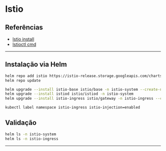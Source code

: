 # Istio

## Referências

* [Istio install]( https://istio.io/latest/docs/setup/install/helm/ )
* [Istioctl cmd]( https://istio.io/latest/docs/reference/commands/istioctl/ )

---

## Instalação via Helm

```bash
helm repo add istio https://istio-release.storage.googleapis.com/charts
helm repo update
```

```bash
helm upgrade --install istio-base istio/base -n istio-system --create-namespace
helm upgrade --install istiod istio/istiod -n istio-system
helm upgrade --install istio-ingress istio/gateway -n istio-ingress --create-namespace

kubectl label namespace istio-ingress istio-injection=enabled
```

## Validação

```bash
helm ls -n istio-system
helm ls -n istio-ingress
```

---
